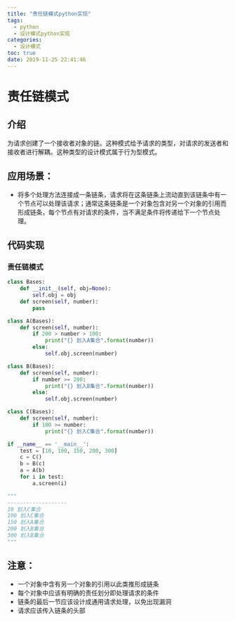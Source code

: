 ```yaml
---
title: "责任链模式python实现"
tags:
  - python
  - 设计模式python实现
categories:
  - 设计模式
toc: true
date: 2019-11-25 22:41:46
---
```


# 责任链模式

## 介绍

为请求创建了一个接收者对象的链。这种模式给予请求的类型，对请求的发送者和接收者进行解耦。这种类型的设计模式属于行为型模式。
<!--more-->

## 应用场景：

-  将多个处理方法连接成一条链条，请求将在这条链条上流动直到该链条中有一个节点可以处理该请求；通常这条链条是一个对象包含对另一个对象的引用而形成链条，每个节点有对请求的条件，当不满足条件将传递给下一个节点处理。

## 代码实现

### 责任链模式


```python
class Bases:
    def __init__(self, obj=None):
        self.obj = obj
    def screen(self, number):
        pass

class A(Bases):
    def screen(self, number):
        if 200 > number > 100:
            print("{} 划入A集合".format(number))
        else:
            self.obj.screen(number)

class B(Bases):
    def screen(self, number):
        if number >= 200:
            print("{} 划入B集合".format(number))
        else:
            self.obj.screen(number)

class C(Bases):
    def screen(self, number):
        if 100 >= number:
            print("{} 划入C集合".format(number))

if __name__ == '__main__':
    test = [10, 100, 150, 200, 300]
    c = C()
    b = B(c)
    a = A(b)
    for i in test:
        a.screen(i)

"""
-------------------
10 划入C集合
100 划入C集合
150 划入A集合
200 划入B集合
300 划入B集合
"""
```

## 注意：

- 一个对象中含有另一个对象的引用以此类推形成链条
- 每个对象中应该有明确的责任划分即处理请求的条件
- 链条的最后一节应该设计成通用请求处理，以免出现漏洞
- 请求应该传入链条的头部